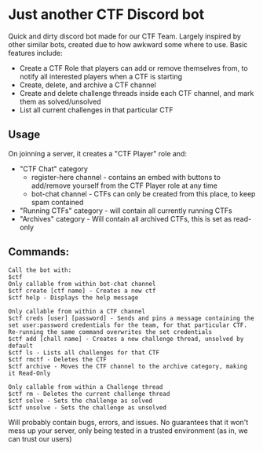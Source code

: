 # Just another CTF Discord bot

Quick and dirty discord bot made for our CTF Team. Largely inspired by other similar bots, created due to how awkward some where to use.
Basic features include:
- Create a CTF Role that players can add or remove themselves from, to notify all interested players when a CTF is starting
- Create, delete, and archive a CTF channel
- Create and delete challenge threads inside each CTF channel, and mark them as solved/unsolved
- List all current challenges in that particular CTF

## Usage
On joinning a server, it creates a "CTF Player" role and:
- "CTF Chat" category
  - register-here channel - contains an embed with buttons to add/remove yourself from the CTF Player role at any time
  - bot-chat channel - CTFs can only be created from this place, to keep spam contained
- "Running CTFs" category - will contain all currently running CTFs
- "Archives" category - Will contain all archived CTFs, this is set as read-only

## Commands:
```
Call the bot with:
$ctf
Only callable from within bot-chat channel
$ctf create [ctf name] - Creates a new ctf
$ctf help - Displays the help message

Only callable from within a CTF channel
$ctf creds [user] [password] - Sends and pins a message containing the set user:password credentials for the team, for that particular CTF. Re-running the same command overwrites the set credentials
$ctf add [chall name] - Creates a new challenge thread, unsolved by default
$ctf ls - Lists all challenges for that CTF
$ctf rmctf - Deletes the CTF
$ctf archive - Moves the CTF channel to the archive category, making it Read-Only

Only callable from within a Challenge thread
$ctf rm - Deletes the current challenge thread
$ctf solve - Sets the challenge as solved
$ctf unsolve - Sets the challenge as unsolved
```

Will probably contain bugs, errors, and issues.
No guarantees that it won't mess up your server, only being tested in a trusted environment (as in, we can trust our users)
